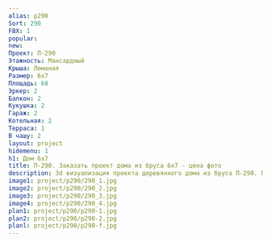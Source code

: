 ```yaml
---
alias: p290
Sort: 290
FBX: 1
popular: 
new: 
Проект: П-290
Этажность: Мансардный
Крыша: Ломаная
Размер: 6х7
Площадь: 68
Эркер: 2
Балкон: 2
Кукушка: 2
Гараж: 2
Котельная: 2
Терраса: 1
В чашу: 2
layout: project
hidemenu: 1
h1: Дом 6х7
title: П-290. Заказать проект дома из бруса 6х7 - цена фото
description: 3d визуализация проекта деревянного дома из бруса П-290. Площадь 68 м2, размер 6х7. Вы можете внести любые изменения в проект.
image1: project/p290/290_1.jpg
image2: project/p290/290_2.jpg
image3: project/p290/290_3.jpg
image4: project/p290/290_4.jpg
plan1: project/p290/p290-1.jpg
plan2: project/p290/p290-2.jpg
planl: project/p290/p290-f.jpg
---
```


